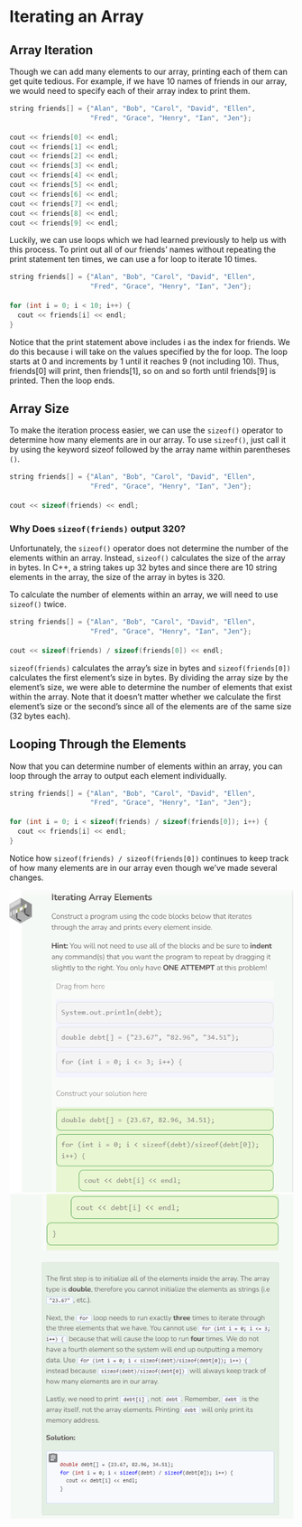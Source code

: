 # Iterating an Array
## Array Iteration
Though we can add many elements to our array, printing each of them can get quite tedious. For example, if we have 10 names of friends in our array, we would need to specify each of their array index to print them.

```cpp
string friends[] = {"Alan", "Bob", "Carol", "David", "Ellen", 
                    "Fred", "Grace", "Henry", "Ian", "Jen"};

cout << friends[0] << endl;
cout << friends[1] << endl;
cout << friends[2] << endl;
cout << friends[3] << endl;
cout << friends[4] << endl;
cout << friends[5] << endl;
cout << friends[6] << endl;
cout << friends[7] << endl;
cout << friends[8] << endl;
cout << friends[9] << endl;
```
Luckily, we can use loops which we had learned previously to help us with this process. To print out all of our friends’ names without repeating the print statement ten times, we can use a for loop to iterate 10 times.

```cpp
string friends[] = {"Alan", "Bob", "Carol", "David", "Ellen", 
                    "Fred", "Grace", "Henry", "Ian", "Jen"};

for (int i = 0; i < 10; i++) {
  cout << friends[i] << endl;
}
```
Notice that the print statement above includes i as the index for friends. We do this because i will take on the values specified by the for loop. The loop starts at 0 and increments by 1 until it reaches 9 (not including 10). Thus, friends[0] will print, then friends[1], so on and so forth until friends[9] is printed. Then the loop ends.

## Array Size
To make the iteration process easier, we can use the `sizeof()` operator to determine how many elements are in our array. To use `sizeof()`, just call it by using the keyword sizeof followed by the array name within parentheses `()`.

```cpp
string friends[] = {"Alan", "Bob", "Carol", "David", "Ellen", 
                    "Fred", "Grace", "Henry", "Ian", "Jen"};

cout << sizeof(friends) << endl;
```
### Why Does `sizeof(friends)` output 320?
Unfortunately, the `sizeof()` operator does not determine the number of the elements within an array. Instead, `sizeof()` calculates the size of the array in bytes. In C++, a string takes up 32 bytes and since there are 10 string elements in the array, the size of the array in bytes is 320.

To calculate the number of elements within an array, we will need to use `sizeof()` twice.

```cpp
string friends[] = {"Alan", "Bob", "Carol", "David", "Ellen", 
                    "Fred", "Grace", "Henry", "Ian", "Jen"};

cout << sizeof(friends) / sizeof(friends[0]) << endl;
```
`sizeof(friends)` calculates the array’s size in bytes and `sizeof(friends[0])` calculates the first element’s size in bytes. By dividing the array size by the element’s size, we were able to determine the number of elements that exist within the array. Note that it doesn’t matter whether we calculate the first element’s size or the second’s since all of the elements are of the same size (32 bytes each).

## Looping Through the Elements
Now that you can determine number of elements within an array, you can loop through the array to output each element individually.

```cpp
string friends[] = {"Alan", "Bob", "Carol", "David", "Ellen", 
                    "Fred", "Grace", "Henry", "Ian", "Jen"};

for (int i = 0; i < sizeof(friends) / sizeof(friends[0]); i++) {
  cout << friends[i] << endl;
}
```
Notice how `sizeof(friends) / sizeof(friends[0])` continues to keep track of how many elements are in our array even though we’ve made several changes.

![Question 4-1](_assets/Q4-1.png)
![Question 4-2](_assets/Q4-2.png)